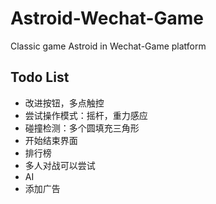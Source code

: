 # Astroid-Wechat-Game
Classic game Astroid in Wechat-Game platform

## Todo List
- 改进按钮，多点触控
- 尝试操作模式：摇杆，重力感应
- 碰撞检测：多个圆填充三角形
- 开始结束界面
- 排行榜
- 多人对战可以尝试
- AI
- 添加广告